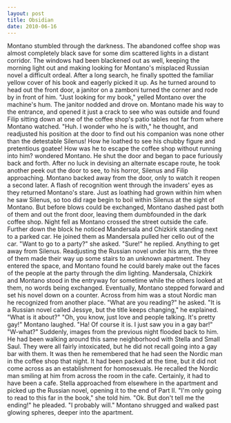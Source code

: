 ```yaml
---
layout: post
title: Obsidian
date: 2010-06-16
---
```

Montano stumbled through the darkness. The abandoned coffee shop was almost
      completely black save for some dim scattered lights in a distant corridor. The windows had
      been blackened out as well, keeping the morning light out and making looking for Montano's
      misplaced Russian novel a difficult ordeal. After a long search, he finally spotted the
      familiar yellow cover of his book and eagerly picked it up. As he turned around to head out
      the front door, a janitor on a zamboni turned the corner and rode by in front of him.    "Just looking for my book," yelled Montano over the machine's hum. The
      janitor nodded and drove on.    Montano made his way to the entrance, and
      opened it just a crack to see who was outside and found Filip sitting down at one of the
      coffee shop's patio tables not far from where Montano watched. "Huh. I wonder who he is with,"
      he thought, and readjusted his position at the door to find out his companion was none other
      than the detestable Silenus! How he loathed to see his chubby figure and pretentious goatee!
      How was he to escape the coffee shop without running into him? wondered Montano. He shut the
      door and began to pace furiously back and forth. After no luck in devising an alternate escape
      route, he took another peek out the door to see, to his horror, Silenus and Filip approaching.
      Montano backed away from the door, only to watch it reopen a second later. A flash of
      recognition went through the invaders' eyes as they returned Montano's stare. Just as loathing
      had grown within him when he saw Silenus, so too did rage begin to boil within Silenus at the
      sight of Montano. But before blows could be exchanged, Montano dashed past both of them and
      out the front door, leaving them dumbfounded in the dark coffee shop.    Night fell as Montano crossed the street outside the cafe. Further down the block he
      noticed Mandersala and Chizkirk standing next to a parked car. He joined them as Mandersala
      pulled her cello out of the car.    "Want to go to a party?" she
      asked.  "Sure!" he replied. Anything to get away from Silenus. Readjusting the
      Russian novel under his arm, the three of them made their way up some stairs to an unknown
      apartment. They entered the space, and Montano found he could barely make out the faces of the
      people at the party through the dim lighting. Mandersala, Chizkirk and Montano stood in the
      entryway for sometime while the others looked at them, no words being exchanged. Eventually,
      Montano stepped forward and set his novel down on a counter. Across from him was a stout
      Nordic man he recognized from another place.    "What are you reading?" he
      asked.  "It is a Russian novel called   Jessye,   but the title keeps changing," he explained.  "What
      is it about?"  "Oh, you know, just love and people talking. It's pretty gay!"
      Montano laughed.  "Ha! Of course it is. I just saw you in a gay bar!"  "W-what?"    Suddenly, images from the previous night flooded back to
      him. He had been walking around this same neighborhood with Stella and Small Saul. They were
      all fairly intoxicated, but he did not recall going into a gay bar with them. It was then he
      remembered that he had seen the Nordic man in the coffee shop that night. It had been packed
      at the time, but it did not come across as an establishment for homosexuals. He recalled the
      Nordic man smiling at him from across the room in the cafe. Certainly, it had to have been a
      cafe.    Stella approached from elsewhere in the apartment and picked up
      the Russian novel, opening it to the end of Part II.  "I'm only going to read to
      this far in the book," she told him.  "Ok. But don't tell me the ending!" he
      pleaded.  "I probably will."    Montano shrugged and walked past
      glowing spheres, deeper into the apartment.